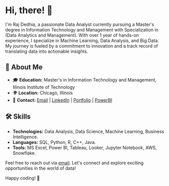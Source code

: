 # Hi, there! 👋

I'm Raj Dedhia, a passionate Data Analyst currently pursuing a Master's degree in Information Technology and Management with Specialization in (Data Analytics and Management). With over 1 year of hands-on experience, I specialize in Machine Learning, Data Analysis, and Big Data. My journey is fueled by a commitment to innovation and a track record of translating data into actionable insights.

## 🚀 About Me

- 🎓 **Education:** Master's in Information Technology and Management, Illinois Institute of Technology
- 🌍 **Location:** Chicago, Illinois
- 📧 **Contact:** [Email](mailto:rajdedhia2002@gmail.com) | [LinkedIn](https://www.linkedin.com/in/raj-dedhia-0914b0215/) | [Portfolio](https://www.datascienceportfol.io/RajDedhia)  | [PowerBI]( https://www.novypro.com/profile_about/rajdedhia )


## 🛠️ Skills

- **Technologies:** Data Analysis, Data Science, Machine Learning, Business Intelligence.
- **Languages:** SQL, Python, R, C++, Java.
- **Tools:** MS Excel, Power BI, Tableau, Looker, Jupyter Notebook, AWS, Snowflake.


Feel free to reach out via [email](mailto:rajdedhia2002@gmail.com). Let's connect and explore exciting opportunities in the world of data!

Happy coding! 🚀
